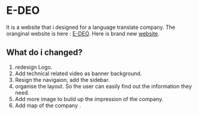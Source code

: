 # E-DEO
 It is a website that i designed for a language translate company.
 The oranginal website is here : [E-DEO](http://www.e-deo.be/).
 Here is brand new [website]().
 ## What do i changed?
 1. redesign Logo. 
 1. Add technical related video as banner background.
 1. Resign the navigaion, add the sidebar.
 1. organise the layout. So the user can easily find out the information they need.
 1. Add more image to build up the impression of the company.
 1. Add map of the company .
 
 
